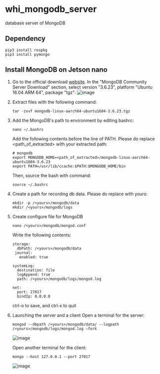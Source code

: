 # whi_mongodb_server
database server of MongoDB

## Dependency
```
pip3 install rospkg
pip3 install pymongo
```

## Install MongoDB on Jetson nano
1. Go to the official download [website](https://www.mongodb.com/try/download/community). In the "MongoDB Community Server Download" section, select version "3.6.23", platform "Ubuntu 16.04 ARM 64", package "tgz":
   ![image](https://github.com/xinjuezou-whi/whi_mongodb_server/assets/72239958/61a6f480-47d4-4040-85fb-ccaef7c6c8b3)

2. Extract files with the following command:

   ```
   tar -zxvf mongodb-linux-aarch64-ubuntu1604-3.6.23.tgz
   ```

3. Add the MongoDB's path to environment by editing bashrc:
   
   ```
   nano ~/.bashrc
   ```

   Add the following contents before the line of PATH. Please do replace <path_of_extracted> with your extracted path:
   ```
   # mongodb
   export MONGODB_HOME=<path_of_extracted>/mongodb-linux-aarch64-ubuntu1604-3.6.23
   export PATH=/usr/lib/ccache:$PATH:$MONGODB_HOME/bin
   ```

   Then, source the bash with command:
   ```
   source ~/.bashrc
   ```

4. Create a path for recording db data. Please do replace <yours> with yours:

   ```
   mkdir -p /<yours>/mongodb/data
   mkdir /<yours>/mongodb/logs
   ```
      
5. Create configure file for MongoDB
   ```
   nano /<yours>/mongodb/mongod.conf
   ```

   Write the following contents:
   ```
   storage:
     dbPath: /<yours>/mongodb/data
    journal:
      enabled: true

   systemLog:
     destination: file
     logAppend: true
     path: /<yours>/mongodb/logs/mongod.log

   net:
     port: 27017
     bindIp: 0.0.0.0
   ```

   ctrl-o to save, and ctrl-x to quit
   
7. Launching the server and a client
   Open a terminal for the server:
   ```
   mongod --dbpath /<yours>/mongodb/data/ --logpath /<yours>/mongodb/logs/mongod.log –fork
   ```
   ![image](https://github.com/xinjuezou-whi/whi_mongodb_server/assets/72239958/8f365193-c714-428a-b245-b1110da52a24)


   Open another terminal for the client:
   ```
   mongo --host 127.0.0.1 --port 27017
   ```
   ![image](https://github.com/xinjuezou-whi/whi_mongodb_server/assets/72239958/4ae1d5df-cd56-4376-88dc-acde75bdf2b3)
